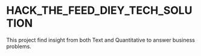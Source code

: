 # HACK_THE_FEED_DIEY_TECH_SOLUTION
This project find insight from both Text and Quantitative to answer business problems.
